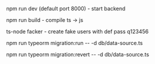 npm run dev (default port 8000) - start backend

npm run build - compile ts -> js

ts-node facker - create fake users with def pass q123456

npm run typeorm migration:run -- -d db/data-source.ts

npm run typeorm migration:revert -- -d db/data-source.ts
